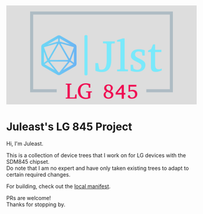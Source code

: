 ![banner](https://raw.githubusercontent.com/JLST-LG845/.github/main/banner.png)
# Juleast's LG 845 Project
Hi, I'm Juleast.

This is a collection of device trees that I work on for LG devices with the SDM845 chipset.  
Do note that I am no expert and have only taken existing trees to adapt to certain required changes.

For building, check out the [local manifest](https://github.com/JLST-LG845/local_manifests).

PRs are welcome!  
Thanks for stopping by.
